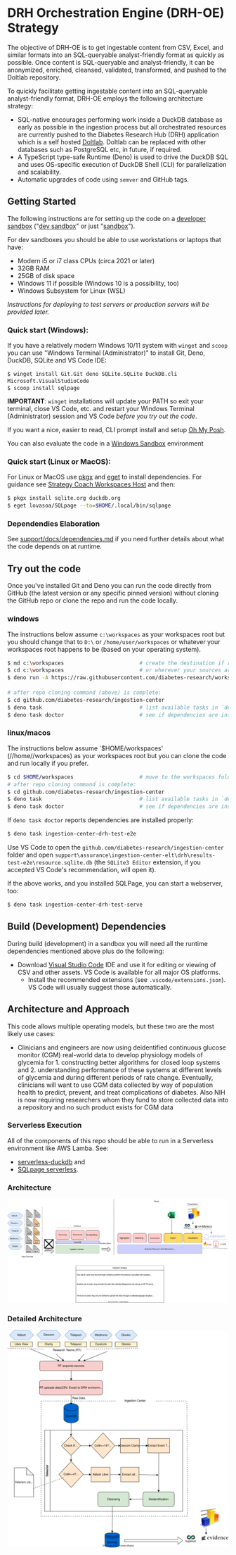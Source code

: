# DRH Orchestration Engine (DRH-OE) Strategy

The objective of DRH-OE is to get ingestable content from CSV, Excel, and
similar formats into an SQL-queryable analyst-friendly format as quickly as
possible. Once content is SQL-queryable and analyst-friendly, it can be
anonymized, enriched, cleansed, validated, transformed, and pushed to the Doltlab repository.

To quickly facilitate getting ingestable content into an SQL-queryable
analyst-friendly format, DRH-OE employs the following architecture strategy:

- SQL-native encourages performing work inside a DuckDB database as early as
  possible in the ingestion process but all orchestrated resources are currently pushed to the Diabetes Research Hub (DRH) application which is a self hosted [Doltlab](https://www.doltlab.com/).
  Doltlab can be replaced with other databases such as PostgreSQL etc, in future, if required.
- A TypeScript type-safe Runtime (Deno) is used to drive the DuckDB SQL and uses
  OS-specific execution of DuckDB Shell (CLI) for parallelization and
  scalability.
- Automatic upgrades of code using `semver` and GitHub tags.

## Getting Started

The following instructions are for setting up the code on a
[developer sandbox](<https://en.wikipedia.org/wiki/Sandbox_(software_development)>)
("[dev sandbox](<https://en.wikipedia.org/wiki/Sandbox_(software_development)>)"
or just
"[sandbox](<https://en.wikipedia.org/wiki/Sandbox_(software_development)>)").

For dev sandboxes you should be able to use workstations or laptops that have:

- Modern i5 or i7 class CPUs (circa 2021 or later)
- 32GB RAM
- 25GB of disk space
- Windows 11 if possible (Windows 10 is a possibility, too)
- Windows Subsystem for Linux (WSL)

_Instructions for deploying to test servers or production servers will be
provided later._

### Quick start (Windows):

If you have a relatively modern Windows 10/11 system with `winget` and `scoop`
you can use "Windows Terminal (Administrator)" to install Git, Deno, DuckDB,
SQLite and VS Code IDE:

```psh
$ winget install Git.Git deno SQLite.SQLite DuckDB.cli Microsoft.VisualStudioCode
$ scoop install sqlpage
```

**IMPORTANT**: `winget` installations will update your PATH so exit your
terminal, close VS Code, etc. and restart your Windows Terminal (Administrator)
session and VS Code _before you try out the code_.

If you want a nice, easier to read, CLI prompt install and setup
[Oh My Posh](https://ohmyposh.dev/docs/installation/windows).

You can also evaluate the code in a
[Windows Sandbox](./support/docs/windows-sandbox-setup.md) environment

### Quick start (Linux or MacOS):

For Linux or MacOS use [pkgx](https://pkgx.sh/) and
[eget](https://github.com/zyedidia/eget/releases) to install dependencies. For
guidance see
[Strategy Coach Workspaces Host](https://github.com/strategy-coach/workspaces-host)
and then:

```bash
$ pkgx install sqlite.org duckdb.org
$ eget lovasoa/SQLpage --to=$HOME/.local/bin/sqlpage
```

### Dependendies Elaboration

See [support/docs/dependencies.md](support/docs/dependencies.md) if you need
further details about what the code depends on at runtime.

## Try out the code

Once you've installed Git and Deno you can run the code directly from GitHub
(the latest version or any specific pinned version) without cloning the GitHub
repo or clone the repo and run the code locally.

### windows

The instructions below assume `c:\workspaces` as your workspaces root but you
should change that to `D:\` or `/home/user/workspaces` or whatever your
workspaces root happens to be (based on your operating system).

```bash
$ md c:\workspaces                        # create the destination if required
$ cd c:\workspaces                        # or wherever your sources are stored
$ deno run -A https://raw.githubusercontent.com/diabetes-research/workspaces/main/ws-bootstrap-typical.ts

# after repo cloning command (above) is complete:
$ cd github.com/diabetes-research/ingestion-center
$ deno task                               # list available tasks in `deno.jsonc`
$ deno task doctor                        # see if dependencies are installed properly
```

### linux/macos

The instructions below assume `$HOME/workspaces' (//home/<user>/workspaces) as your workspaces root but you can clone the code and run locally if you prefer.

```bash
$ cd $HOME/workspaces                     # move to the workspaces folder or or wherever your sources are stored
# after repo cloning command is complete:
$ cd github.com/diabetes-research/ingestion-center
$ deno task                               # list available tasks in `deno.jsonc`
$ deno task doctor                        # see if dependencies are installed properly
```

If `deno task doctor` reports dependencies are installed properly:

```bash
$ deno task ingestion-center-drh-test-e2e
```

Use VS Code to open the `github.com/diabetes-research/ingestion-center` folder
and open
`support\assurance\ingestion-center-elt\drh\results-test-e2e\resource.sqlite.db`
(the `SQLite3 Editor` extension, if you accepted VS Code's recommendation, will
open it).

If the above works, and you installed SQLPage, you can start a webserver, too:

```bash
$ deno task ingestion-center-drh-test-serve
```

## Build (Development) Dependencies

During build (development) in a sandbox you will need all the runtime
dependencies mentioned above plus do the following:

- Download [Visual Studio Code](https://code.visualstudio.com/download) IDE and
  use it for editing or viewing of CSV and other assets. VS Code is available
  for all major OS platforms.
  - Install the recommended extensions (see `.vscode/extensions.json`). VS Code
    will usually suggest those automatically.

## Architecture and Approach

This code allows multiple operating models, but these two are the most likely
use cases:

- Clinicians and engineers are now using deidentified continuous glucose monitor (CGM) real-world data to develop physiology models of glycemia for 1. constructing better algorithms for closed loop systems and 2. understanding performance of these systems at different levels of glycemia and during different periods of rate change. Eventually, clinicians will want to use CGM data collected by way of population health to predict, prevent, and treat complications of diabetes. Also NIH is now requiring researchers whom they fund to store collected data into a repository and no such product exists for CGM data

### Serverless Execution

All of the components of this repo should be able to run in a Serverless
environment like AWS Lamba. See:

- [serverless-duckdb](https://github.com/tobilg/serverless-duckdb) and
- [SQLpage serverless](https://github.com/lovasoa/SQLpage?tab=readme-ov-file#serverless).

### Architecture

![Architecture](support/docs/drh-product-architecture.drawio.svg)

### Detailed Architecture

![Detailed Architecture ](support/docs/drh-detailed-architecture.drawio.svg)
